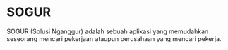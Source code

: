 # SOGUR
SOGUR (Solusi Nganggur) adalah sebuah aplikasi yang memudahkan seseorang mencari pekerjaan ataupun perusahaan yang mencari pekerja.
